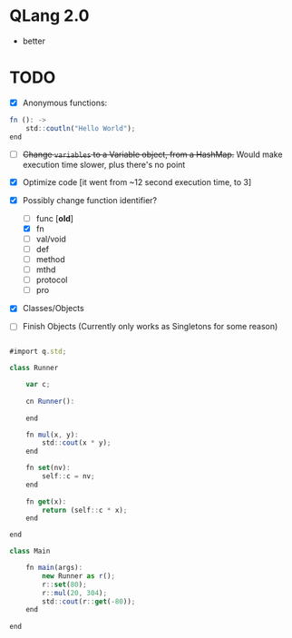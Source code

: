 # QLang 2.0

- better


# TODO

 - [x] Anonymous functions:

```js
fn (): -> 
	std::coutln("Hello World"); 
end
```

 - [ ] ~~Change `variables` to a Variable object, from a HashMap.~~ Would make execution time slower, plus there's no point
- [x] Optimize code \[it went from ~12 second execution time, to 3\] 

 - [x] Possibly change function identifier?
	 - [ ] func \[**old**\]
	 - [x] fn
	 - [ ] val/void
	 - [ ] def
	 - [ ] method
	 - [ ] mthd
	 - [ ] protocol
	 - [ ] pro
 - [x] Classes/Objects
 - [ ] Finish Objects (Currently only works as Singletons for some reason)
```js

#import q.std;

class Runner

	var c;
	
	cn Runner():
	
	end

	fn mul(x, y):
		std::cout(x * y);
	end

	fn set(nv):
		self::c = nv;
	end
	
	fn get(x):
		return (self::c * x);
	end

end

class Main

	fn main(args):
		new Runner as r();
		r::set(80);
		r::mul(20, 304);
		std::cout(r::get(-80));
	end
	
end
```
